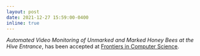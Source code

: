 ```yaml
---
layout: post
date: 2021-12-27 15:59:00-0400
inline: true
---
```


_Automated Video Monitoring of Unmarked and Marked Honey Bees at the Hive Entrance_, has been accepted at [Frontiers in Computer Science](https://www.frontiersin.org/articles/10.3389/fcomp.2021.769338/abstract).
